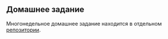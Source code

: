 ## Домашнее задание

Многонедельное домашнее задание находится в отдельном [репозитории](https://github.com/LiveStalker/python-17-hw6).
